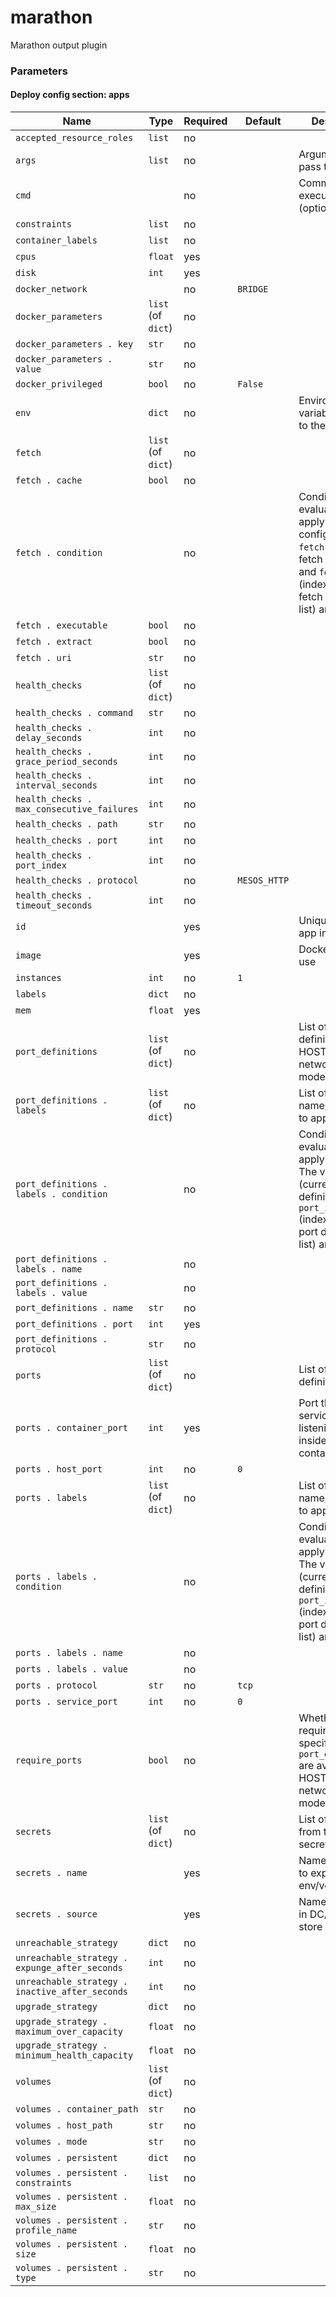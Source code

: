 <!--
NOTE: this document is automatically generated. Any manual changes will get overwritten.
-->
# marathon

Marathon output plugin

### Parameters


#### Deploy config section: apps

Name | Type | Required | Default | Description
--- | --- | --- | --- | ---
`accepted_resource_roles`|`list`|no||
`args`|`list`|no||Arguments to pass to container
`cmd`||no||Command to execute (optional)
`constraints`|`list`|no||
`container_labels`|`list`|no||
`cpus`|`float`|yes||
`disk`|`int`|yes||
`docker_network`||no|`BRIDGE`|
`docker_parameters`|`list` (of `dict`)|no||
`docker_parameters . key`|`str`|no||
`docker_parameters . value`|`str`|no||
`docker_privileged`|`bool`|no|`False`|
`env`|`dict`|no||Environment variables to pass to the container
`fetch`|`list` (of `dict`)|no||
`fetch . cache`|`bool`|no||
`fetch . condition`||no||Condition to evaluate before applying fetch config. The vars `fetch` (current fetch definition) and `fetch_index` (index of current fetch defintion in list) are available
`fetch . executable`|`bool`|no||
`fetch . extract`|`bool`|no||
`fetch . uri`|`str`|no||
`health_checks`|`list` (of `dict`)|no||
`health_checks . command`|`str`|no||
`health_checks . delay_seconds`|`int`|no||
`health_checks . grace_period_seconds`|`int`|no||
`health_checks . interval_seconds`|`int`|no||
`health_checks . max_consecutive_failures`|`int`|no||
`health_checks . path`|`str`|no||
`health_checks . port`|`int`|no||
`health_checks . port_index`|`int`|no||
`health_checks . protocol`||no|`MESOS_HTTP`|
`health_checks . timeout_seconds`|`int`|no||
`id`||yes||Unique ID for app in Marathon
`image`||yes||Docker image to use
`instances`|`int`|no|`1`|
`labels`|`dict`|no||
`mem`|`float`|yes||
`port_definitions`|`list` (of `dict`)|no||List of port definitions (for HOST networking mode)
`port_definitions . labels`|`list` (of `dict`)|no||List of label name/value pairs to apply to port
`port_definitions . labels . condition`||no||Condition to evaluate before applying label. The vars `port` (current port definition) and `port_index` (index of current port definition in list) are available
`port_definitions . labels . name`||no||
`port_definitions . labels . value`||no||
`port_definitions . name`|`str`|no||
`port_definitions . port`|`int`|yes||
`port_definitions . protocol`|`str`|no||
`ports`|`list` (of `dict`)|no||List of port definitions
`ports . container_port`|`int`|yes||Port that the service is listening on inside the container
`ports . host_port`|`int`|no|`0`|
`ports . labels`|`list` (of `dict`)|no||List of label name/value pairs to apply to port
`ports . labels . condition`||no||Condition to evaluate before applying label. The vars `port` (current port definition) and `port_index` (index of current port definition in list) are available
`ports . labels . name`||no||
`ports . labels . value`||no||
`ports . protocol`|`str`|no|`tcp`|
`ports . service_port`|`int`|no|`0`|
`require_ports`|`bool`|no||Whether to require that ports specified in `port_definitions` are available (for HOST networking mode)
`secrets`|`list` (of `dict`)|no||List of secrets from the DC/OS secret store
`secrets . name`||yes||Name of secret to expose for env/volumes
`secrets . source`||yes||Name of secret in DC/OS secret store
`unreachable_strategy`|`dict`|no||
`unreachable_strategy . expunge_after_seconds`|`int`|no||
`unreachable_strategy . inactive_after_seconds`|`int`|no||
`upgrade_strategy`|`dict`|no||
`upgrade_strategy . maximum_over_capacity`|`float`|no||
`upgrade_strategy . minimum_health_capacity`|`float`|no||
`volumes`|`list` (of `dict`)|no||
`volumes . container_path`|`str`|no||
`volumes . host_path`|`str`|no||
`volumes . mode`|`str`|no||
`volumes . persistent`|`dict`|no||
`volumes . persistent . constraints`|`list`|no||
`volumes . persistent . max_size`|`float`|no||
`volumes . persistent . profile_name`|`str`|no||
`volumes . persistent . size`|`float`|no||
`volumes . persistent . type`|`str`|no||


